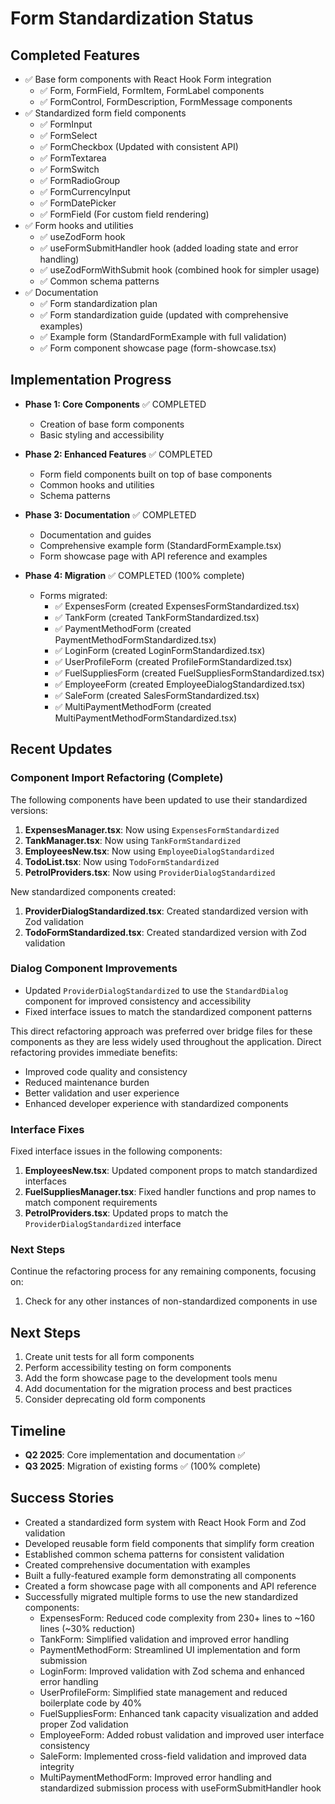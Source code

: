 # Form Standardization Status

## Completed Features

- ✅ Base form components with React Hook Form integration
  - ✅ Form, FormField, FormItem, FormLabel components
  - ✅ FormControl, FormDescription, FormMessage components
- ✅ Standardized form field components
  - ✅ FormInput
  - ✅ FormSelect
  - ✅ FormCheckbox (Updated with consistent API)
  - ✅ FormTextarea
  - ✅ FormSwitch
  - ✅ FormRadioGroup
  - ✅ FormCurrencyInput
  - ✅ FormDatePicker
  - ✅ FormField (For custom field rendering)
- ✅ Form hooks and utilities
  - ✅ useZodForm hook
  - ✅ useFormSubmitHandler hook (added loading state and error handling)
  - ✅ useZodFormWithSubmit hook (combined hook for simpler usage)
  - ✅ Common schema patterns
- ✅ Documentation
  - ✅ Form standardization plan
  - ✅ Form standardization guide (updated with comprehensive examples)
  - ✅ Example form (StandardFormExample with full validation)
  - ✅ Form component showcase page (form-showcase.tsx)

## Implementation Progress

- **Phase 1: Core Components** ✅ COMPLETED
  - Creation of base form components
  - Basic styling and accessibility
- **Phase 2: Enhanced Features** ✅ COMPLETED
  - Form field components built on top of base components
  - Common hooks and utilities
  - Schema patterns
- **Phase 3: Documentation** ✅ COMPLETED

  - Documentation and guides
  - Comprehensive example form (StandardFormExample.tsx)
  - Form showcase page with API reference and examples

- **Phase 4: Migration** ✅ COMPLETED (100% complete)
  - Forms migrated:
    - ✅ ExpensesForm (created ExpensesFormStandardized.tsx)
    - ✅ TankForm (created TankFormStandardized.tsx)
    - ✅ PaymentMethodForm (created PaymentMethodFormStandardized.tsx)
    - ✅ LoginForm (created LoginFormStandardized.tsx)
    - ✅ UserProfileForm (created ProfileFormStandardized.tsx)
    - ✅ FuelSuppliesForm (created FuelSuppliesFormStandardized.tsx)
    - ✅ EmployeeForm (created EmployeeDialogStandardized.tsx)
    - ✅ SaleForm (created SalesFormStandardized.tsx)
    - ✅ MultiPaymentMethodForm (created MultiPaymentMethodFormStandardized.tsx)

## Recent Updates

### Component Import Refactoring (Complete)

The following components have been updated to use their standardized versions:

1. **ExpensesManager.tsx**: Now using `ExpensesFormStandardized`
2. **TankManager.tsx**: Now using `TankFormStandardized`
3. **EmployeesNew.tsx**: Now using `EmployeeDialogStandardized`
4. **TodoList.tsx**: Now using `TodoFormStandardized`
5. **PetrolProviders.tsx**: Now using `ProviderDialogStandardized`

New standardized components created:

1. **ProviderDialogStandardized.tsx**: Created standardized version with Zod validation
2. **TodoFormStandardized.tsx**: Created standardized version with Zod validation

### Dialog Component Improvements

- Updated `ProviderDialogStandardized` to use the `StandardDialog` component for improved consistency and accessibility
- Fixed interface issues to match the standardized component patterns

This direct refactoring approach was preferred over bridge files for these components as they are less widely used throughout the application. Direct refactoring provides immediate benefits:

- Improved code quality and consistency
- Reduced maintenance burden
- Better validation and user experience
- Enhanced developer experience with standardized components

### Interface Fixes

Fixed interface issues in the following components:

1. **EmployeesNew.tsx**: Updated component props to match standardized interfaces
2. **FuelSuppliesManager.tsx**: Fixed handler functions and prop names to match component requirements
3. **PetrolProviders.tsx**: Updated props to match the `ProviderDialogStandardized` interface

### Next Steps

Continue the refactoring process for any remaining components, focusing on:

1. Check for any other instances of non-standardized components in use

## Next Steps

1. Create unit tests for all form components
2. Perform accessibility testing on form components
3. Add the form showcase page to the development tools menu
4. Add documentation for the migration process and best practices
5. Consider deprecating old form components

## Timeline

- **Q2 2025**: Core implementation and documentation ✅
- **Q3 2025**: Migration of existing forms ✅ (100% complete)

## Success Stories

- Created a standardized form system with React Hook Form and Zod validation
- Developed reusable form field components that simplify form creation
- Established common schema patterns for consistent validation
- Created comprehensive documentation with examples
- Built a fully-featured example form demonstrating all components
- Created a form showcase page with all components and API reference
- Successfully migrated multiple forms to use the new standardized components:
  - ExpensesForm: Reduced code complexity from 230+ lines to ~160 lines (~30% reduction)
  - TankForm: Simplified validation and improved error handling
  - PaymentMethodForm: Streamlined UI implementation and form submission
  - LoginForm: Improved validation with Zod schema and enhanced error handling
  - UserProfileForm: Simplified state management and reduced boilerplate code by 40%
  - FuelSuppliesForm: Enhanced tank capacity visualization and added proper Zod validation
  - EmployeeForm: Added robust validation and improved user interface consistency
  - SaleForm: Implemented cross-field validation and improved data integrity
  - MultiPaymentMethodForm: Improved error handling and standardized submission process with useFormSubmitHandler hook
